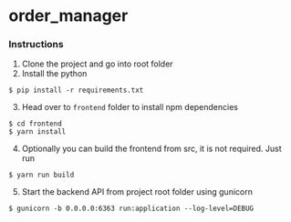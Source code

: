 # order_manager

### Instructions
1. Clone the project and go into root folder
2. Install the python
```
$ pip install -r requirements.txt
```
3. Head over to `frontend` folder to install npm dependencies
```
$ cd frontend
$ yarn install
```
4. Optionally you can build the frontend from src, it is not required. Just run
```
$ yarn run build
```
5. Start the backend API from project root folder using gunicorn
```
$ gunicorn -b 0.0.0.0:6363 run:application --log-level=DEBUG
```
